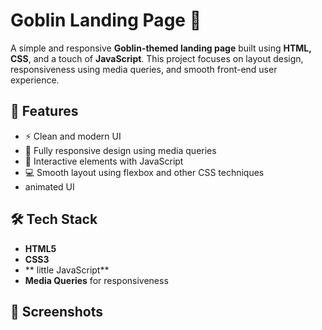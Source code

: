 # Goblin Landing Page 🧌

A simple and responsive **Goblin-themed landing page** built using **HTML, CSS**, and a touch of **JavaScript**. This project focuses on layout design, responsiveness using media queries, and smooth front-end user experience.

## 🌟 Features

- ⚡ Clean and modern UI
- 📱 Fully responsive design using media queries
- 🎯 Interactive elements with JavaScript
- 💻 Smooth layout using flexbox and other CSS techniques
- animated UI

## 🛠️ Tech Stack

- **HTML5**
- **CSS3**
- ** little JavaScript**
- **Media Queries** for responsiveness

## 📸 Screenshots




